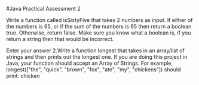 
#Java Practical Assessment 2

Write a function called isSixtyFive that takes 2 numbers as input.
If either of the numbers is 65, or if the sum of the numbers is 65 then return a boolean true. Otherwise, return false.
Make sure you know what a boolean is, if you return a string then that would be incorrect.

Enter your answer
2.Write a function longest that takes in an array/list of strings and then prints out the longest one.
If you are doing this project in Java, your function should accept an Array of Strings.
For example, longest(["the", "quick", "brown", "fox", "ate", "my", "chickens"]) should print: chicken
